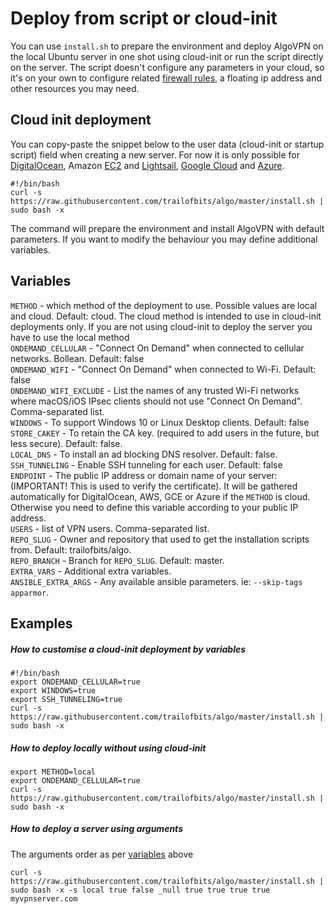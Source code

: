 # Deploy from script or cloud-init

You can use `install.sh` to prepare the environment and deploy AlgoVPN on the local Ubuntu server in one shot using cloud-init or run the script directly on the server. The script doesn't configure any parameters in your cloud, so it's on your own to configure related [firewall rules](/docs/firewalls.md), a floating ip address and other resources you may need.

## Cloud init deployment

You can copy-paste the snippet below to the user data (cloud-init or startup script) field when creating a new server. For now it is only possible for [DigitalOcean](https://www.digitalocean.com/docs/droplets/resources/metadata/), Amazon [EC2](https://docs.aws.amazon.com/AWSEC2/latest/UserGuide/user-data.html) and [Lightsail](https://lightsail.aws.amazon.com/ls/docs/en/articles/lightsail-how-to-configure-server-additional-data-shell-script), [Google Cloud](https://cloud.google.com/compute/docs/startupscript) and [Azure](https://docs.microsoft.com/en-us/azure/virtual-machines/linux/using-cloud-init).

```
#!/bin/bash
curl -s https://raw.githubusercontent.com/trailofbits/algo/master/install.sh | sudo bash -x
```
The command will prepare the environment and install AlgoVPN with default parameters. If you want to modify the behaviour you may define additional variables.

## Variables

`METHOD` -  which method of the deployment to use. Possible values are local and cloud. Default: cloud. The cloud method is intended to use in cloud-init deployments only. If you are not using cloud-init to deploy the server you have to use the local method  
`ONDEMAND_CELLULAR` - "Connect On Demand" when connected to cellular networks. Bollean. Default: false  
`ONDEMAND_WIFI` - "Connect On Demand" when connected to Wi-Fi. Default: false  
`ONDEMAND_WIFI_EXCLUDE` - List the names of any trusted Wi-Fi networks where macOS/iOS IPsec clients should not use "Connect On Demand". Comma-separated list.  
`WINDOWS` - To support Windows 10 or Linux Desktop clients. Default: false  
`STORE_CAKEY` - To retain the CA key. (required to add users in the future, but less secure). Default: false.   
`LOCAL_DNS` - To install an ad blocking DNS resolver. Default: false.   
`SSH_TUNNELING` -  Enable SSH tunneling for each user. Default: false  
`ENDPOINT` - The public IP address or domain name of your server: (IMPORTANT! This is used to verify the certificate). It will be gathered automatically for DigitalOcean, AWS, GCE or Azure if the `METHOD` is cloud. Otherwise you need to define this variable according to your public IP address.  
`USERS` - list of VPN users. Comma-separated list.  
`REPO_SLUG` - Owner and repository that used to get the installation scripts from. Default: trailofbits/algo.   
`REPO_BRANCH` - Branch for `REPO_SLUG`. Default: master.  
`EXTRA_VARS` - Additional extra variables.  
`ANSIBLE_EXTRA_ARGS` - Any available ansible parameters. ie: `--skip-tags apparmor`.   

## Examples

##### How to customise a cloud-init deployment by variables

```
#!/bin/bash
export ONDEMAND_CELLULAR=true
export WINDOWS=true
export SSH_TUNNELING=true
curl -s https://raw.githubusercontent.com/trailofbits/algo/master/install.sh | sudo bash -x
```

##### How to deploy locally without using cloud-init

```
export METHOD=local
export ONDEMAND_CELLULAR=true
curl -s https://raw.githubusercontent.com/trailofbits/algo/master/install.sh | sudo bash -x
```

##### How to deploy a server using arguments

The arguments order as per [variables](#variables) above

```
curl -s https://raw.githubusercontent.com/trailofbits/algo/master/install.sh | sudo bash -x -s local true false _null true true true true myvpnserver.com
```
